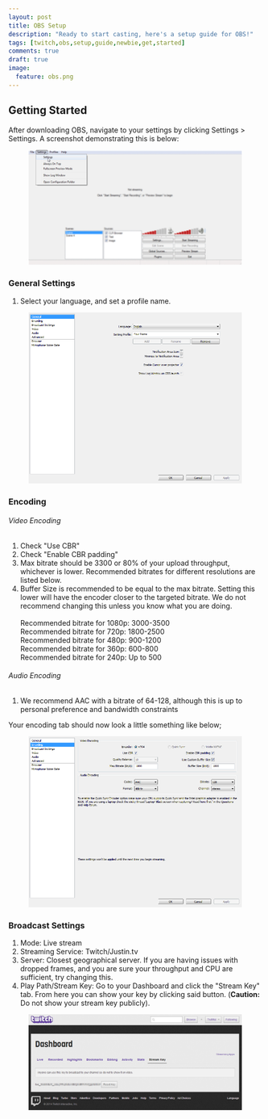 ```yaml
---
layout: post
title: OBS Setup
description: "Ready to start casting, here's a setup guide for OBS!"
tags: [twitch,obs,setup,guide,newbie,get,started]
comments: true
draft: true
image:
  feature: obs.png
---
```


## Getting Started
After downloading OBS, navigate to your settings by clicking Settings > Settings. A screenshot demonstrating this is below:

<figure>
    <a href="/images/obs_guide/settings.png"><img src="/images/obs_guide/settings.png"></a>
</figure>

### General Settings

1. Select your language, and set a profile name.

<figure>
    <a href="/images/obs_guide/general.png"><img src="/images/obs_guide/general.png"></a>
</figure>

### Encoding

###### Video Encoding

1. Check "Use CBR"
2. Check "Enable CBR padding"
3. Max bitrate should be 3300 or 80% of your upload throughput, whichever is lower. Recommended bitrates for different resolutions are listed below.
4. Buffer Size is recommended to be equal to the max bitrate. Setting this lower will have the encoder closer to the targeted bitrate. We do not recommend changing this unless you know what you are doing. <br><br> 
​Recommended bitrate for 1080p: 3000-3500  
Recommended bitrate for 720p: 1800-2500  
Recommended bitrate for 480p: 900-1200  
Recommended bitrate for 360p: 600-800  
Recommended bitrate for 240p: Up to 500  

###### Audio Encoding

1. We recommend AAC with a bitrate of 64-128, although this is up to personal preference and bandwidth constraints

Your encoding tab should now look a little something like below;

<figure>
    <a href="/images/obs_guide/encoding.png"><img src="/images/obs_guide/encoding.png"></a>
</figure>

### Broadcast Settings

1. Mode: Live stream
2. Streaming Service: Twitch/Justin.tv
3. Server: Closest geographical server.
If you are having issues with dropped frames, and you are sure your throughput and CPU are sufficient, try changing this.
4. Play Path/Stream Key: Go to your Dashboard and click the "Stream Key" tab. From here you can show your key by clicking said button. (**Caution:** Do not show your stream key publicly).

<figure>
    <a href="/images/obs_guide/stream_key.png"><img src="/images/obs_guide/stream_key.png"></a>
</figure>


